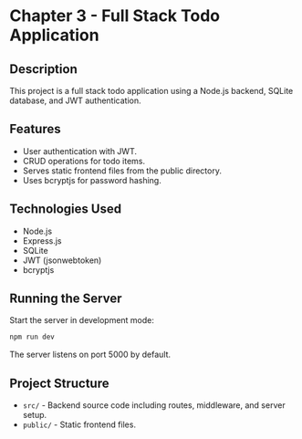 # Chapter 3 - Full Stack Todo Application

## Description
This project is a full stack todo application using a Node.js backend, SQLite database, and JWT authentication.

## Features
- User authentication with JWT.
- CRUD operations for todo items.
- Serves static frontend files from the public directory.
- Uses bcryptjs for password hashing.

## Technologies Used
- Node.js
- Express.js
- SQLite
- JWT (jsonwebtoken)
- bcryptjs

## Running the Server
Start the server in development mode:

```bash
npm run dev
```

The server listens on port 5000 by default.

## Project Structure
- `src/` - Backend source code including routes, middleware, and server setup.
- `public/` - Static frontend files.
